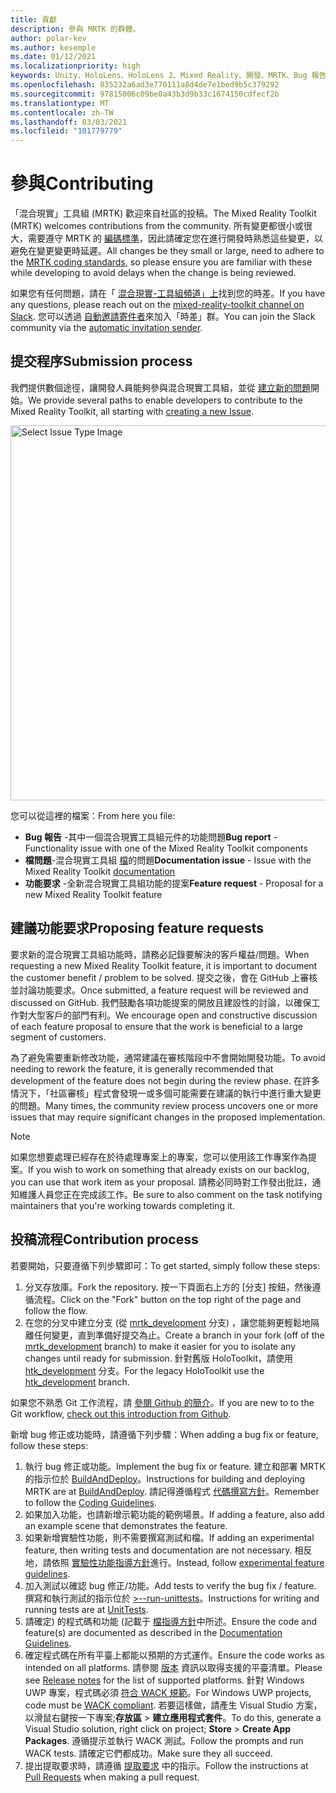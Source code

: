 ```yaml
---
title: 貢獻
description: 參與 MRTK 的群體。
author: polar-kev
ms.author: kesemple
ms.date: 01/12/2021
ms.localizationpriority: high
keywords: Unity、HoloLens、HoloLens 2、Mixed Reality、開發、MRTK、Bug 報告、
ms.openlocfilehash: 835232a6ad3e770111a8d4de7e1bed9b5c379292
ms.sourcegitcommit: 97815006c09be0a43b3d9b33c1674150cdfecf2b
ms.translationtype: MT
ms.contentlocale: zh-TW
ms.lasthandoff: 03/03/2021
ms.locfileid: "101779779"
---
```

# <a name="contributing"></a><span data-ttu-id="5e5e1-104">參與</span><span class="sxs-lookup"><span data-stu-id="5e5e1-104">Contributing</span></span>

<span data-ttu-id="5e5e1-105">「混合現實」工具組 (MRTK) 歡迎來自社區的投稿。</span><span class="sxs-lookup"><span data-stu-id="5e5e1-105">The Mixed Reality Toolkit (MRTK) welcomes contributions from the community.</span></span> <span data-ttu-id="5e5e1-106">所有變更都很小或很大，需要遵守 MRTK 的 [編碼標準](CodingGuidelines.md)，因此請確定您在進行開發時熟悉這些變更，以避免在變更變更時延遲。</span><span class="sxs-lookup"><span data-stu-id="5e5e1-106">All changes be they small or large, need to adhere to the [MRTK coding standards](CodingGuidelines.md), so please ensure you are familiar with these while developing to avoid delays when the change is being reviewed.</span></span>

<span data-ttu-id="5e5e1-107">如果您有任何問題，請在「 [混合現實-工具組頻道」上](https://holodevelopers.slack.com/messages/C2H4HT858)找到您的時差。</span><span class="sxs-lookup"><span data-stu-id="5e5e1-107">If you have any questions, please reach out on the [mixed-reality-toolkit channel on Slack](https://holodevelopers.slack.com/messages/C2H4HT858).</span></span>
<span data-ttu-id="5e5e1-108">您可以透過 [自動邀請寄件者](https://holodevelopersslack.azurewebsites.net/)來加入「時差」群。</span><span class="sxs-lookup"><span data-stu-id="5e5e1-108">You can join the Slack community via the [automatic invitation sender](https://holodevelopersslack.azurewebsites.net/).</span></span>

## <a name="submission-process"></a><span data-ttu-id="5e5e1-109">提交程序</span><span class="sxs-lookup"><span data-stu-id="5e5e1-109">Submission process</span></span>

<span data-ttu-id="5e5e1-110">我們提供數個途徑，讓開發人員能夠參與混合現實工具組，並從 [建立新的問題](https://github.com/Microsoft/MixedRealityToolkit-Unity/issues/new/choose)開始。</span><span class="sxs-lookup"><span data-stu-id="5e5e1-110">We provide several paths to enable developers to contribute to the Mixed Reality Toolkit, all starting with [creating a new Issue](https://github.com/Microsoft/MixedRealityToolkit-Unity/issues/new/choose).</span></span>

<img src="../features/images/contributing/SelectIssueType.png" width="600" alt="Select Issue Type Image">

<span data-ttu-id="5e5e1-111">您可以從這裡的檔案：</span><span class="sxs-lookup"><span data-stu-id="5e5e1-111">From here you file:</span></span>

- <span data-ttu-id="5e5e1-112">**Bug 報告** -其中一個混合現實工具組元件的功能問題</span><span class="sxs-lookup"><span data-stu-id="5e5e1-112">**Bug report** - Functionality issue with one of the Mixed Reality Toolkit components</span></span>
- <span data-ttu-id="5e5e1-113">**檔問題**-混合現實工具組 [檔](https://microsoft.github.io/MixedRealityToolkit-Unity)的問題</span><span class="sxs-lookup"><span data-stu-id="5e5e1-113">**Documentation issue** - Issue with the Mixed Reality Toolkit [documentation](https://microsoft.github.io/MixedRealityToolkit-Unity)</span></span>
- <span data-ttu-id="5e5e1-114">**功能要求** -全新混合現實工具組功能的提案</span><span class="sxs-lookup"><span data-stu-id="5e5e1-114">**Feature request** - Proposal for a new Mixed Reality Toolkit feature</span></span>

## <a name="proposing-feature-requests"></a><span data-ttu-id="5e5e1-115">建議功能要求</span><span class="sxs-lookup"><span data-stu-id="5e5e1-115">Proposing feature requests</span></span>

<span data-ttu-id="5e5e1-116">要求新的混合現實工具組功能時，請務必記錄要解決的客戶權益/問題。</span><span class="sxs-lookup"><span data-stu-id="5e5e1-116">When requesting a new Mixed Reality Toolkit feature, it is important to document the customer benefit / problem to be solved.</span></span> <span data-ttu-id="5e5e1-117">提交之後，會在 GitHub 上審核並討論功能要求。</span><span class="sxs-lookup"><span data-stu-id="5e5e1-117">Once submitted, a feature request will be reviewed and discussed on GitHub.</span></span> <span data-ttu-id="5e5e1-118">我們鼓勵各項功能提案的開放且建設性的討論，以確保工作對大型客戶的部門有利。</span><span class="sxs-lookup"><span data-stu-id="5e5e1-118">We encourage open and constructive discussion of each feature proposal to ensure that the work is beneficial to a large segment of customers.</span></span>

<span data-ttu-id="5e5e1-119">為了避免需要重新修改功能，通常建議在審核階段中不會開始開發功能。</span><span class="sxs-lookup"><span data-stu-id="5e5e1-119">To avoid needing to rework the feature, it is generally recommended that development of the feature does not begin during the review phase.</span></span> <span data-ttu-id="5e5e1-120">在許多情況下，「社區審核」程式會發現一或多個可能需要在建議的執行中進行重大變更的問題。</span><span class="sxs-lookup"><span data-stu-id="5e5e1-120">Many times, the community review process uncovers one or more issues that may require significant changes in the proposed implementation.</span></span>

> [!NOTE]
> <span data-ttu-id="5e5e1-121">如果您想要處理已經存在於待處理專案上的專案，您可以使用該工作專案作為提案。</span><span class="sxs-lookup"><span data-stu-id="5e5e1-121">If you wish to work on something that already exists on our backlog, you can use that work item as your proposal.</span></span> <span data-ttu-id="5e5e1-122">請務必同時對工作發出批註，通知維護人員您正在完成該工作。</span><span class="sxs-lookup"><span data-stu-id="5e5e1-122">Be sure to also comment on the task notifying maintainers that you're working towards completing it.</span></span>

## <a name="contribution-process"></a><span data-ttu-id="5e5e1-123">投稿流程</span><span class="sxs-lookup"><span data-stu-id="5e5e1-123">Contribution process</span></span>

<span data-ttu-id="5e5e1-124">若要開始，只要遵循下列步驟即可：</span><span class="sxs-lookup"><span data-stu-id="5e5e1-124">To get started, simply follow these steps:</span></span>

1. <span data-ttu-id="5e5e1-125">分叉存放庫。</span><span class="sxs-lookup"><span data-stu-id="5e5e1-125">Fork the repository.</span></span> <span data-ttu-id="5e5e1-126">按一下頁面右上方的 [分支] 按鈕，然後遵循流程。</span><span class="sxs-lookup"><span data-stu-id="5e5e1-126">Click on the "Fork" button on the top right of the page and follow the flow.</span></span>
1. <span data-ttu-id="5e5e1-127">在您的分叉中建立分支 (從 [mrtk_development](https://github.com/microsoft/mixedrealitytoolkit-unity/tree/mrtk_development) 分支) ，讓您能夠更輕鬆地隔離任何變更，直到準備好提交為止。</span><span class="sxs-lookup"><span data-stu-id="5e5e1-127">Create a branch in your fork (off of the [mrtk_development](https://github.com/microsoft/mixedrealitytoolkit-unity/tree/mrtk_development) branch) to make it easier for you to isolate any changes until ready for submission.</span></span> <span data-ttu-id="5e5e1-128">針對舊版 HoloToolkit，請使用 [htk_development](https://github.com/Microsoft/MixedRealityToolkit-Unity/tree/htk_development) 分支。</span><span class="sxs-lookup"><span data-stu-id="5e5e1-128">For the legacy HoloToolkit use the [htk_development](https://github.com/Microsoft/MixedRealityToolkit-Unity/tree/htk_development) branch.</span></span>

<span data-ttu-id="5e5e1-129">如果您不熟悉 Git 工作流程，請 [參閱 Github 的簡介](https://guides.github.com/activities/hello-world/)。</span><span class="sxs-lookup"><span data-stu-id="5e5e1-129">If you are new to to the Git workflow, [check out this introduction from Github](https://guides.github.com/activities/hello-world/).</span></span>

<span data-ttu-id="5e5e1-130">新增 bug 修正或功能時，請遵循下列步驟：</span><span class="sxs-lookup"><span data-stu-id="5e5e1-130">When adding a bug fix or feature, follow these steps:</span></span>

1. <span data-ttu-id="5e5e1-131">執行 bug 修正或功能。</span><span class="sxs-lookup"><span data-stu-id="5e5e1-131">Implement the bug fix or feature.</span></span> <span data-ttu-id="5e5e1-132">建立和部署 MRTK 的指示位於 [BuildAndDeploy](../updates-deployment/BuildAndDeploy.md)。</span><span class="sxs-lookup"><span data-stu-id="5e5e1-132">Instructions for building and deploying MRTK are at [BuildAndDeploy](../updates-deployment/BuildAndDeploy.md).</span></span> <span data-ttu-id="5e5e1-133">請記得遵循程式 [代碼撰寫方針](CodingGuidelines.md)。</span><span class="sxs-lookup"><span data-stu-id="5e5e1-133">Remember to follow the [Coding Guidelines](CodingGuidelines.md).</span></span>
1. <span data-ttu-id="5e5e1-134">如果加入功能，也請新增示範功能的範例場景。</span><span class="sxs-lookup"><span data-stu-id="5e5e1-134">If adding a feature, also add an example scene that demonstrates the feature.</span></span>
1. <span data-ttu-id="5e5e1-135">如果新增實驗性功能，則不需要撰寫測試和檔。</span><span class="sxs-lookup"><span data-stu-id="5e5e1-135">If adding an experimental feature, then writing tests and documentation are not necessary.</span></span> <span data-ttu-id="5e5e1-136">相反地，請依照 [實驗性功能指導方針](ExperimentalFeatures.md)進行。</span><span class="sxs-lookup"><span data-stu-id="5e5e1-136">Instead, follow [experimental feature guidelines](ExperimentalFeatures.md).</span></span>
1. <span data-ttu-id="5e5e1-137">加入測試以確認 bug 修正/功能。</span><span class="sxs-lookup"><span data-stu-id="5e5e1-137">Add tests to verify the bug fix / feature.</span></span> <span data-ttu-id="5e5e1-138">撰寫和執行測試的指示位於 [>--run-unittests](UnitTests.md)。</span><span class="sxs-lookup"><span data-stu-id="5e5e1-138">Instructions for writing and running tests are at [UnitTests](UnitTests.md).</span></span>
1. <span data-ttu-id="5e5e1-139">請確定) 的程式碼和功能 (記載于 [檔指導方針](DocumentationGuide.md)中所述。</span><span class="sxs-lookup"><span data-stu-id="5e5e1-139">Ensure the code and feature(s) are documented as described in the [Documentation Guidelines](DocumentationGuide.md).</span></span>
1. <span data-ttu-id="5e5e1-140">確定程式碼在所有平臺上都能以預期的方式運作。</span><span class="sxs-lookup"><span data-stu-id="5e5e1-140">Ensure the code works as intended on all platforms.</span></span> <span data-ttu-id="5e5e1-141">請參閱 [版本](../packages-releases/ReleaseNotes.md) 資訊以取得支援的平臺清單。</span><span class="sxs-lookup"><span data-stu-id="5e5e1-141">Please see [Release notes](../packages-releases/ReleaseNotes.md) for the list of supported platforms.</span></span> <span data-ttu-id="5e5e1-142">針對 Windows UWP 專案，程式碼必須 [符合 WACK 規範](https://developer.microsoft.com/windows/develop/app-certification-kit)。</span><span class="sxs-lookup"><span data-stu-id="5e5e1-142">For Windows UWP projects, code must be [WACK compliant](https://developer.microsoft.com/windows/develop/app-certification-kit).</span></span> <span data-ttu-id="5e5e1-143">若要這樣做，請產生 Visual Studio 方案，以滑鼠右鍵按一下專案;**存放區**  > **建立應用程式套件**。</span><span class="sxs-lookup"><span data-stu-id="5e5e1-143">To do this, generate a Visual Studio solution, right click on project; **Store** > **Create App Packages**.</span></span> <span data-ttu-id="5e5e1-144">遵循提示並執行 WACK 測試。</span><span class="sxs-lookup"><span data-stu-id="5e5e1-144">Follow the prompts and run WACK tests.</span></span> <span data-ttu-id="5e5e1-145">請確定它們都成功。</span><span class="sxs-lookup"><span data-stu-id="5e5e1-145">Make sure they all succeed.</span></span>
1. <span data-ttu-id="5e5e1-146">提出提取要求時，請遵循 [提取要求](PullRequests.md) 中的指示。</span><span class="sxs-lookup"><span data-stu-id="5e5e1-146">Follow the instructions at [Pull Requests](PullRequests.md) when making a pull request.</span></span>
